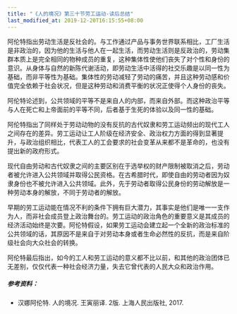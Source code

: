 ```yaml
---
title: "《人的境况》第三十节劳工运动-读后总结"
last_modified_at: 2019-12-20T16:15:55+08:00
---
```


阿伦特指出劳动生活是反社会的。与工作通过产品与事务世界联系相比，工厂生活是非政治的，因为他的生活与他人在一起生活，而劳动生活则是反政治的，劳动集群本质上是完全相同的物种成员的重复，这种集体性使他们丧失了对个性和身份的意识。从身体与自然的新陈代谢活动，即劳动生活中活得的社交乐趣是以同一性为基础，而非平等性为基础。集体性的劳动减轻了劳动的痛苦，并且这种劳动感和价值完全依赖于社会状况，但是这种劳动和消费平衡的状况正使得个人身份的丧失。

阿伦特论述到，公共领域的平等不是来自人的内部，而来自外部。而这种政治平等与人在死亡和上帝面前的平等不同，后者基于生死的体验以及同一性的基础。

阿伦特指出了同样处于劳动动物的没有反抗的古代奴隶和劳工运动频出的现代工人之间存在的差异。劳工运动让工人阶级在经济安全、政治权力方面的得到显著提升，与政治组织相比，代表工人的工会要求的社会变革从来都不是革命的，也没有提出新的政府形式。

现代自由劳动和古代奴隶之间的主要区别在于选举权的财产限制被取消之后，劳动者被允许进入公共领域并取得公民资格。在古希腊时代，即使自由的劳动者因为奴隶身份也不被允许进入公共领域。此外，先于劳动者取得公民身份的劳动解放是一种劳动本身的解放，不同于劳动者的解放。

早期的劳工运动能在情况不利的条件下拥有巨大潜力，其事实是他们是唯一一支作为人，而非社会成员登上政治舞台的。劳工运动的政治角色的重要意义是其成员的经济活动始终是次要。阿伦特假设，如果劳工运动会建立起一个全新的政治标准的公共领域的话，其原因不是来自于对劳动本身或者生命必然性的反抗，而是来自阶级社会向大众社会的转换。

阿伦特最后指出，如今的工人和劳工运动的意义都不比以前，和其他的政治团体已无差别，仅仅代表一种社会经济力量，失去它曾代表的人民大众和政治作用。

##### 参考资料：

* 汉娜阿伦特. 人的境况. 王寅丽译. 2版. 上海人民出版社, 2017.
